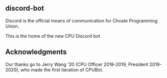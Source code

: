 ## discord-bot
Discord is the official means of communication for Choate Programming Union.

This is the home of the new CPU Discord bot.

## Acknowledgments
Our thanks go to Jerry Wang \'20 (CPU Officer 2018-2019, President 2019-2020), who made the first iteration of CPUBot.
